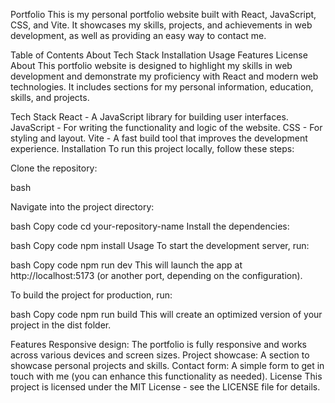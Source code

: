Portfolio
This is my personal portfolio website built with React, JavaScript, CSS, and Vite. It showcases my skills, projects, and achievements in web development, as well as providing an easy way to contact me.

Table of Contents
About
Tech Stack
Installation
Usage
Features
License
About
This portfolio website is designed to highlight my skills in web development and demonstrate my proficiency with React and modern web technologies. It includes sections for my personal information, education, skills, and projects.

Tech Stack
React - A JavaScript library for building user interfaces.
JavaScript - For writing the functionality and logic of the website.
CSS - For styling and layout.
Vite - A fast build tool that improves the development experience.
Installation
To run this project locally, follow these steps:

Clone the repository:

bash

Navigate into the project directory:

bash
Copy code
cd your-repository-name
Install the dependencies:

bash
Copy code
npm install
Usage
To start the development server, run:

bash
Copy code
npm run dev
This will launch the app at http://localhost:5173 (or another port, depending on the configuration).

To build the project for production, run:

bash
Copy code
npm run build
This will create an optimized version of your project in the dist folder.

Features
Responsive design: The portfolio is fully responsive and works across various devices and screen sizes.
Project showcase: A section to showcase personal projects and skills.
Contact form: A simple form to get in touch with me (you can enhance this functionality as needed).
License
This project is licensed under the MIT License - see the LICENSE file for details.

